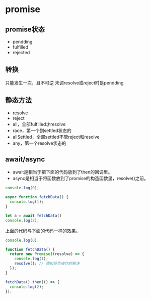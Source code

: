 # promise

## promise状态
- pendding
- fulfilled
- rejected
## 转换
只能发生一次，且不可逆
未调resolve或reject时是pendding
## 静态方法
- resolve
- reject
- all，全部fulfilled才resolve
- race，第一个到settled状态的
- allSettled，全部settled不管reject和resolve
- any，第一个resolve状态的

## await/async
- await是相当于把下面的代码放到了then的回调里。
- async是相当于将函数放到了promise的构造函数里，resolve()之前。

```js
console.log(0);

async function fetchData() {
  console.log(1);
}

let a = await fetchData()
console.log(2);
```

上面的代码与下面的代码一样的效果。

```js
console.log(0);

function fetchData() {
  return new Promise((resolve) => {
    console.log(1);
    resolve(); // 模拟异步操作的解决
  });
}

fetchData().then(() => {
  console.log(2);
});

```
